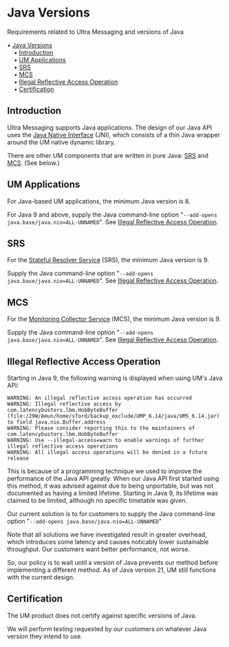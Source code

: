 # Java Versions

Requirements related to Ultra Messaging and versions of Java

<!-- mdtoc-start -->
&bull; [Java Versions](#java-versions)  
&nbsp;&nbsp;&nbsp;&nbsp;&bull; [Introduction](#introduction)  
&nbsp;&nbsp;&nbsp;&nbsp;&bull; [UM Applications](#um-applications)  
&nbsp;&nbsp;&nbsp;&nbsp;&bull; [SRS](#srs)  
&nbsp;&nbsp;&nbsp;&nbsp;&bull; [MCS](#mcs)  
&nbsp;&nbsp;&nbsp;&nbsp;&bull; [Illegal Reflective Access Operation](#illegal-reflective-access-operation)  
&nbsp;&nbsp;&nbsp;&nbsp;&bull; [Certification](#certification)  
<!-- TOC created by './mdtoc.pl kb/java-versions.md' (see https://github.com/fordsfords/mdtoc) -->
<!-- mdtoc-end -->


## Introduction

Ultra Messaging supports Java applications.
The design of our Java API uses the
[Java Native Interface](https://en.wikipedia.org/wiki/Java_Native_Interface)
(JNI), which consists of a thin Java wrapper around the UM native dynamic library.

There are other UM components that are written in pure Java:
[SRS](https://ultramessaging.github.io/currdoc/doc/Design/topicresolutiondescription.html#srsservice)
and [MCS](https://ultramessaging.github.io/currdoc/doc/Operations/monitoring.html#monitoringcollectorservicemcs).
(See below.)

## UM Applications

For Java-based UM applications, the minimum Java version is 8.

For Java 9 and above,
supply the Java command-line option "`--add-opens java.base/java.nio=ALL-UNNAMED`".
See [Illegal Reflective Access Operation](#illegal-reflective-access-operation).

## SRS

For the 
[Stateful Resolver Service](https://ultramessaging.github.io/currdoc/doc/Design/topicresolutiondescription.html#srsservice) (SRS),
the minimum Java version is 9.

Supply the Java command-line option "`--add-opens java.base/java.nio=ALL-UNNAMED`".
See [Illegal Reflective Access Operation](#illegal-reflective-access-operation).

## MCS

For the
[Monitoring Collector Service](https://ultramessaging.github.io/currdoc/doc/Operations/monitoring.html#monitoringcollectorservicemcs) (MCS),
the minimum Java version is 9.

Supply the Java command-line option "`--add-opens java.base/java.nio=ALL-UNNAMED`".
See [Illegal Reflective Access Operation](#illegal-reflective-access-operation).

## Illegal Reflective Access Operation

Starting in Java 9, the following warning is displayed when using UM's Java API:
```
WARNING: An illegal reflective access operation has occurred
WARNING: Illegal reflective access by com.latencybusters.lbm.HobByteBuffer (file:/29W/Amun/home/sford/backup_exclude/UMP_6.14/java/UMS_6.14.jar) to field java.nio.Buffer.address
WARNING: Please consider reporting this to the maintainers of com.latencybusters.lbm.HobByteBuffer
WARNING: Use --illegal-access=warn to enable warnings of further illegal reflective access operations
WARNING: All illegal access operations will be denied in a future release
```

This is because of a programming technique we used to improve the performance
of the Java API greatly.
When our Java API first started using this method,
it was advised against due to being unportable,
but was not documented as having a limited lifetime.
Starting in Java 9, its lifetime was claimed to be limited,
although no specific timetable was given.

Our current solution is to for customers to
supply the Java command-line option "`--add-opens java.base/java.nio=ALL-UNNAMED`"

Note that all solutions we have investigated result in greater overhead,
which introduces some latency and causes noticably lower sustainable throughput.
Our customers want better performance, not worse.

So, our policy is to wait until a version of Java prevents our method before
implementing a different method.
As of Java version 21, UM still functions with the current design.

## Certification

The UM product does not certify against specific versions of Java.

We will perform testing requested by our customers on whatever Java version
they intend to use.
